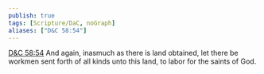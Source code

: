 ```yaml
---
publish: true
tags: [Scripture/DaC, noGraph]
aliases: ["D&C 58:54"]
---
```

[D&C 58:54](https://churchofjesuschrist.org/study/scriptures/dc-testament/dc/58?lang=eng&id=p54#p54) And again, inasmuch as there is land obtained, let there be workmen sent forth of all kinds unto this land, to labor for the saints of God.
